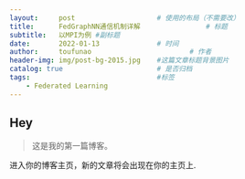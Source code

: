 ```yaml
---
layout:     post   				    # 使用的布局（不需要改）
title:      FedGraphNN通信机制详解 				# 标题 
subtitle:   以MPI为例 #副标题
date:       2022-01-13 				# 时间
author:     toufunao 						# 作者
header-img: img/post-bg-2015.jpg 	#这篇文章标题背景图片
catalog: true 						# 是否归档
tags:								#标签
    - Federated Learning
---
```


## Hey
>这是我的第一篇博客。

进入你的博客主页，新的文章将会出现在你的主页上.